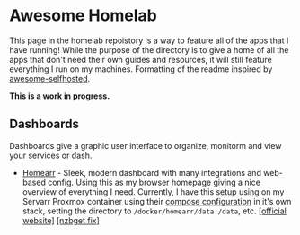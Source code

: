 # Awesome Homelab

This page in the homelab repoistory is a way to feature all of the apps that I have running! While the purpose of the directory is to give a home of all the apps that don't need their own guides and resources, it will still feature everything I run on my machines. Formatting of the readme inspired by [awesome-selfhosted](https://github.com/awesome-selfhosted/awesome-selfhosted).

**This is a work in progress.**

## Dashboards

Dashboards give a graphic user interface to organize, monitorm and view your services or dash.

* [Homearr](https://www.youtube.com/watch?v=A6vcTIzp_Ww) - Sleek, modern dashboard with many integrations and web-based config. Using this as my browser homepage giving a nice overview of everything I need. Currently, I have this setup using on my Servarr Proxmox container using their [compose configuration](https://homarr.dev/docs/getting-started/installation#-docker-compose) in it's own stack, setting the directory to ```/docker/homearr/data:/data```, etc. [[official website]](https://homarr.dev/) [[nzbget fix]](https://github.com/ajnart/homarr/issues/559#issuecomment-1377959472)


